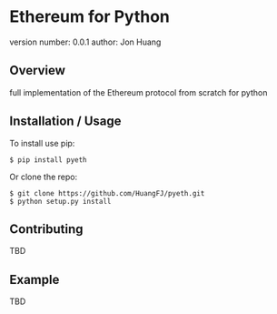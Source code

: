 Ethereum for Python
===============================

version number: 0.0.1
author: Jon Huang

Overview
--------

full implementation of the Ethereum protocol from scratch for python

Installation / Usage
--------------------

To install use pip:

    $ pip install pyeth


Or clone the repo:

    $ git clone https://github.com/HuangFJ/pyeth.git
    $ python setup.py install
    
Contributing
------------

TBD

Example
-------

TBD